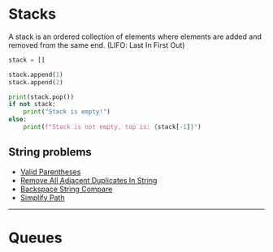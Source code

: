 # Stacks

A stack is an ordered collection of elements where elements are added and removed from the same end. (LIFO: Last In First Out)

```py
stack = []

stack.append(1)
stack.append(2)

print(stack.pop())
if not stack:
    print("Stack is empty!")
else:
    print(f"Stack is not empty, top is: {stack[-1]}")
```

## String problems

- [Valid Parentheses](valid_parentheses.py)
- [Remove All Adjacent Duplicates In String](rm_all_adjacent_dup_in_str.py)
- [Backspace String Compare](backspace_str_compare.py)
- [Simplify Path](simplify_path.py)

---

# Queues